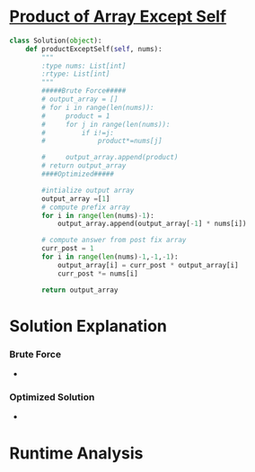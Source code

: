 # [Product of Array Except Self](https://leetcode.com/problems/product-of-array-except-self/)

```python
class Solution(object):
    def productExceptSelf(self, nums):
        """
        :type nums: List[int]
        :rtype: List[int]
        """
        #####Brute Force#####
        # output_array = []
        # for i in range(len(nums)):
        #     product = 1
        #     for j in range(len(nums)):
        #         if i!=j:
        #             product*=nums[j]

        #     output_array.append(product)
        # return output_array 
        ####Optimized#####

        #intialize output array
        output_array =[1]
        # compute prefix array 
        for i in range(len(nums)-1):
            output_array.append(output_array[-1] * nums[i])

        # compute answer from post fix array 
        curr_post = 1
        for i in range(len(nums)-1,-1,-1):
            output_array[i] = curr_post * output_array[i]
            curr_post *= nums[i]

        return output_array
```

# Solution Explanation 

### Brute Force 
- 

### Optimized Solution 
- 

# Runtime Analysis  